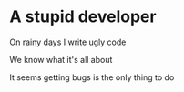 # A stupid developer

On rainy days I write ugly code

We know what it's all about

It seems getting bugs is the only thing to do
